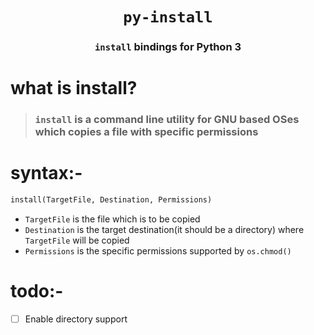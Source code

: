 <h1 align="center"><code>py-install</code></h1>
<h3 align="center"><code>install</code> bindings for Python 3</h3>

# what is install?

> ### `install` is a command line utility for GNU based OSes which copies a file with specific permissions

# syntax:-

```python
install(TargetFile, Destination, Permissions)
```

- `TargetFile` is the file which is to be copied
- `Destination` is the target destination(it should be a directory) where `TargetFile` will be copied
- `Permissions` is the specific permissions supported by `os.chmod()`

# todo:-
- [ ] Enable directory support
